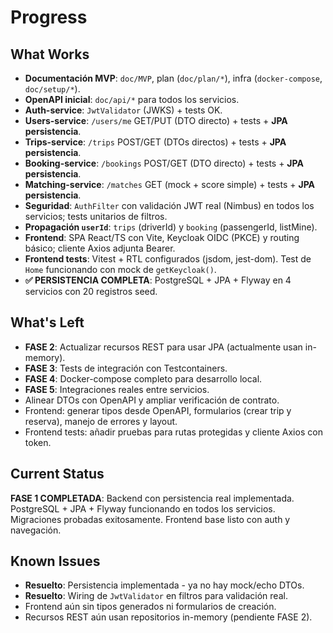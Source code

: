 # Progress

## What Works
- **Documentación MVP**: `doc/MVP`, plan (`doc/plan/*`), infra (`docker-compose`, `doc/setup/*`).
- **OpenAPI inicial**: `doc/api/*` para todos los servicios.
- **Auth-service**: `JwtValidator` (JWKS) + tests OK.
- **Users-service**: `/users/me` GET/PUT (DTO directo) + tests + **JPA persistencia**.
- **Trips-service**: `/trips` POST/GET (DTOs directos) + tests + **JPA persistencia**.
- **Booking-service**: `/bookings` POST/GET (DTO directo) + tests + **JPA persistencia**.
- **Matching-service**: `/matches` GET (mock + score simple) + tests + **JPA persistencia**.
- **Seguridad**: `AuthFilter` con validación JWT real (Nimbus) en todos los servicios; tests unitarios de filtros.
- **Propagación `userId`**: `trips` (driverId) y `booking` (passengerId, listMine).
- **Frontend**: SPA React/TS con Vite, Keycloak OIDC (PKCE) y routing básico; cliente Axios adjunta Bearer.
- **Frontend tests**: Vitest + RTL configurados (jsdom, jest-dom). Test de `Home` funcionando con mock de `getKeycloak()`.
- **✅ PERSISTENCIA COMPLETA**: PostgreSQL + JPA + Flyway en 4 servicios con 20 registros seed.

## What's Left
- **FASE 2**: Actualizar recursos REST para usar JPA (actualmente usan in-memory).
- **FASE 3**: Tests de integración con Testcontainers.
- **FASE 4**: Docker-compose completo para desarrollo local.
- **FASE 5**: Integraciones reales entre servicios.
- Alinear DTOs con OpenAPI y ampliar verificación de contrato.
- Frontend: generar tipos desde OpenAPI, formularios (crear trip y reserva), manejo de errores y layout.
- Frontend tests: añadir pruebas para rutas protegidas y cliente Axios con token.

## Current Status
**FASE 1 COMPLETADA**: Backend con persistencia real implementada. PostgreSQL + JPA + Flyway funcionando en todos los servicios. Migraciones probadas exitosamente. Frontend base listo con auth y navegación.

## Known Issues
- **Resuelto**: Persistencia implementada - ya no hay mock/echo DTOs.
- **Resuelto**: Wiring de `JwtValidator` en filtros para validación real.
- Frontend aún sin tipos generados ni formularios de creación.
- Recursos REST aún usan repositorios in-memory (pendiente FASE 2).
